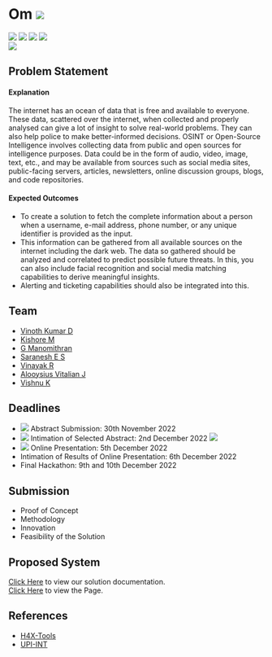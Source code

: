 # Om ![](https://img.shields.io/badge/-Live-brightgreen)
![](https://img.shields.io/badge/Batch-21CYS-lightgreen) ![](https://img.shields.io/badge/Focus-OSINT-purple) ![](https://img.shields.io/badge/UG-blue) ![](https://img.shields.io/badge/Hackathon-Police-darkred) <br/>
![](https://img.shields.io/badge/Tool-Maltego-purple) 

## Problem Statement

#### Explanation
The internet has an ocean of data that is free and available to everyone. These data, scattered over the internet, when collected and properly analysed can give a lot of insight to solve real-world problems. They can also help police to make better-informed decisions. OSINT or Open-Source Intelligence
involves collecting data from public and open sources for intelligence purposes. Data could be in the form of audio, video, image, text, etc., and may be available from sources such as social media sites, public-facing servers, articles, newsletters, online discussion groups, blogs, and code repositories.

#### Expected Outcomes
- To create a solution to fetch the complete information about a person when a username, e-mail address, phone number, or any unique identifier is provided as the input.
- This information can be gathered from all available sources on the internet including the dark web. The data so gathered should be analyzed and correlated to predict possible future threats. In this, you can also include facial recognition and social media matching capabilities to derive meaningful insights.
- Alerting and ticketing capabilities should also be integrated into this.

## Team
- [Vinoth Kumar D](https://github.com/vinothdayalan)
- [Kishore M](https://github.com/kishoreraiden)
- [G Manomithran](https://github.com/0xaL4tE)
- [Saranesh E S](https://github.com/saranesh296)
- [Vinayak R](https://github.com/vinai04)
- [Alooysius Vitalian J](https://github.com/vitalian2021)
- [Vishnu K](https://github.com/vexecute)

## Deadlines
- ![](https://img.shields.io/badge/-Completed-brightgreen) Abstract Submission: 30th November 2022
- ![](https://img.shields.io/badge/-Completed-brightgreen) Intimation of Selected Abstract: 2nd December 2022 ![](https://img.shields.io/badge/-Selected-darkgreen)
- ![](https://img.shields.io/badge/-Completed-brightgreen) Online Presentation: 5th December 2022
- Intimation of Results of Online Presentation: 6th December 2022
- Final Hackathon: 9th and 10th December 2022

## Submission
- Proof of Concept
- Methodology
- Innovation
- Feasibility of the Solution

## Proposed System

[Click Here](Om.md) to view our solution documentation. <br/>
[Click Here](UI/index.html) to view the Page.

## References

- [H4X-Tools](https://github.com/V1li/H4X-Tools)
- [UPI-INT](https://github.com/BiswajeetRay7/UPI-INT)

